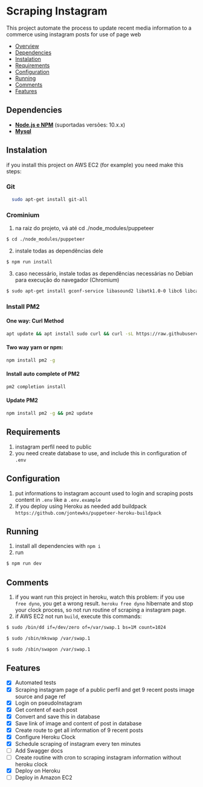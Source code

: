 # Scraping Instagram 

This project automate the process to update recent media information to a commerce using instagram posts for use of page web

- [Overview](#overview)
- [Dependencies](#dependencies)
- [Instalation](#instalation)
- [Requirements](#requirements)
- [Configuration](#configuration)
- [Running](#running)
- [Comments](#comments)
- [Features](#features)

## Dependencies

- **[Node.js e NPM](https://www.nodejs.org/)** (suportadas versões: 10.x.x)
- **[Mysql](https://www.mysql.com/)**

## Instalation
if you install this project on AWS EC2 (for example) you need make this steps:

### Git
```bash
  sudo apt-get install git-all
```

### Crominium
1. na raiz do projeto, vá até cd ./node_modules/puppeteer
```bash
$ cd ./node_modules/puppeteer
```

2. instale todas as dependências dele
```bash
$ npm run install
```

3. caso necessário, instale todas as dependências necessárias no Debian para execução do navegador (Chromium)
```bash
$ sudo apt-get install gconf-service libasound2 libatk1.0-0 libc6 libcairo2 libcups2 libdbus-1-3 libgbm-dev libexpat1 libfontconfig1 libgcc1 libgconf-2-4 libgdk-pixbuf2.0-0 libglib2.0-0 libgtk-3-0 libnspr4 libpango-1.0-0 libpangocairo-1.0-0 libstdc++6 libx11-6 libx11-xcb1 libxcb1 libxcomposite1 libxcursor1 libxdamage1 libxext6 libxfixes3 libxi6 libxrandr2 libxrender1 libxss1 libxtst6 ca-certificates fonts-liberation libappindicator1 libnss3 lsb-release xdg-utils wget
```

### Install PM2

#### One way: Curl Method
```bash
apt update && apt install sudo curl && curl -sL https://raw.githubusercontent.com/Unitech/pm2/master/packager/setup.deb.sh | sudo -E bash -
```

#### Two way yarn or npm:
```bash
npm install pm2 -g
```

#### Install auto complete of PM2
```bash
pm2 completion install
```

#### Update PM2
```bash
npm install pm2 -g && pm2 update
```

## Requirements

1. instagram perfil need to public
2. you need create database to use, and include this in configuration of `.env`

## Configuration
1. put informations to instagram account used to login and scraping posts content in `.env` like a `.env.example`
2. if you deploy using Heroku as needed add buildpack `https://github.com/jontewks/puppeteer-heroku-buildpack`

## Running

1. install all dependencies with `npm i`
2. run 
```bash
$ npm run dev
```

## Comments
1. if you want run this project in heroku, watch this problem: if you use `free dyno`, you get a wrong result. `heroku free dyno` hibernate and stop your clock process, so not run routine of scraping a instagram page.
2. if AWS EC2 not run `build`, execute this commands:
```bash
$ sudo /bin/dd if=/dev/zero of=/var/swap.1 bs=1M count=1024
```

```bash
$ sudo /sbin/mkswap /var/swap.1
```

```bash
$ sudo /sbin/swapon /var/swap.1
```


## Features

- [x] Automated tests
- [x] Scraping instagram page of a public perfil and get 9 recent posts image source and page ref
- [x] Login on pseudoInstagram
- [x] Get content of each post
- [x] Convert and save this in database
- [x] Save link of image and content of post in database
- [x] Create route to get all information of 9 recent posts
- [x] Configure Heroku Clock 
- [x] Schedule scraping of instagram every ten minutes
- [ ] Add Swagger docs
- [ ] Create routine with cron to scraping instagram information without heroku clock
- [x] Deploy on Heroku 
- [ ] Deploy in Amazon EC2